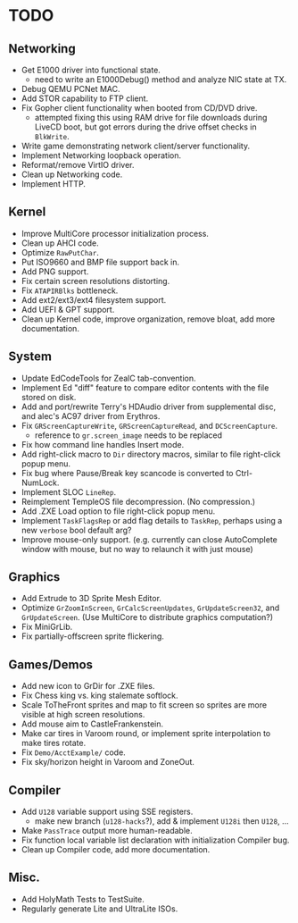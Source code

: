 # TODO

## Networking
* Get E1000 driver into functional state.
  - need to write an E1000Debug() method and analyze NIC state at TX.
* Debug QEMU PCNet MAC.
* Add STOR capability to FTP client.
* Fix Gopher client functionality when booted from CD/DVD drive.
  - attempted fixing this using RAM drive for file downloads during LiveCD boot, but got errors during the drive offset checks in `BlkWrite`.
* Write game demonstrating network client/server functionality.
* Implement Networking loopback operation.
* Reformat/remove VirtIO driver.
* Clean up Networking code.
* Implement HTTP.

## Kernel
* Improve MultiCore processor initialization process.
* Clean up AHCI code.
* Optimize `RawPutChar`.
* Put ISO9660 and BMP file support back in.
* Add PNG support.
* Fix certain screen resolutions distorting.
* Fix `ATAPIRBlks` bottleneck.
* Add ext2/ext3/ext4 filesystem support.
* Add UEFI & GPT support.
* Clean up Kernel code, improve organization, remove bloat, add more documentation.

## System
* Update EdCodeTools for ZealC tab-convention.
* Implement Ed "diff" feature to compare editor contents with the file stored on disk.
* Add and port/rewrite Terry's HDAudio driver from supplemental disc, and alec's AC97 driver from Erythros.
* Fix `GRScreenCaptureWrite`, `GRScreenCaptureRead`, and `DCScreenCapture`.
  - reference to `gr.screen_image` needs to be replaced
* Fix how command line handles Insert mode.
* Add right-click macro to `Dir` directory macros, similar to file right-click popup menu.
* Fix bug where Pause/Break key scancode is converted to Ctrl-NumLock.
* Implement SLOC `LineRep`.
* Reimplement TempleOS file decompression. (No compression.)
* Add .ZXE Load option to file right-click popup menu.
* Implement `TaskFlagsRep` or add flag details to `TaskRep`, perhaps using a new `verbose` bool default arg?
* Improve mouse-only support. (e.g. currently can close AutoComplete window with mouse, but no way to relaunch it with just mouse)
## Graphics
* Add Extrude to 3D Sprite Mesh Editor.
* Optimize `GrZoomInScreen`, `GrCalcScreenUpdates`, `GrUpdateScreen32`, and `GrUpdateScreen`. (Use MultiCore to distribute graphics computation?)
* Fix MiniGrLib.
* Fix partially-offscreen sprite flickering.

## Games/Demos
* Add new icon to GrDir for .ZXE files.
* Fix Chess king vs. king stalemate softlock.
* Scale ToTheFront sprites and map to fit screen so sprites are more visible at high screen resolutions.
* Add mouse aim to CastleFrankenstein.
* Make car tires in Varoom round, or implement sprite interpolation to make tires rotate.
* Fix `Demo/AcctExample/` code.
* Fix sky/horizon height in Varoom and ZoneOut.


## Compiler
* Add `U128` variable support using SSE registers.
  - make new branch (`u128-hacks`?), add & implement `U128i` then `U128`, ...
* Make `PassTrace` output more human-readable.
* Fix function local variable list declaration with initialization Compiler bug.
* Clean up Compiler code, add more documentation.

## Misc.
* Add HolyMath Tests to TestSuite.
* Regularly generate Lite and UltraLite ISOs.